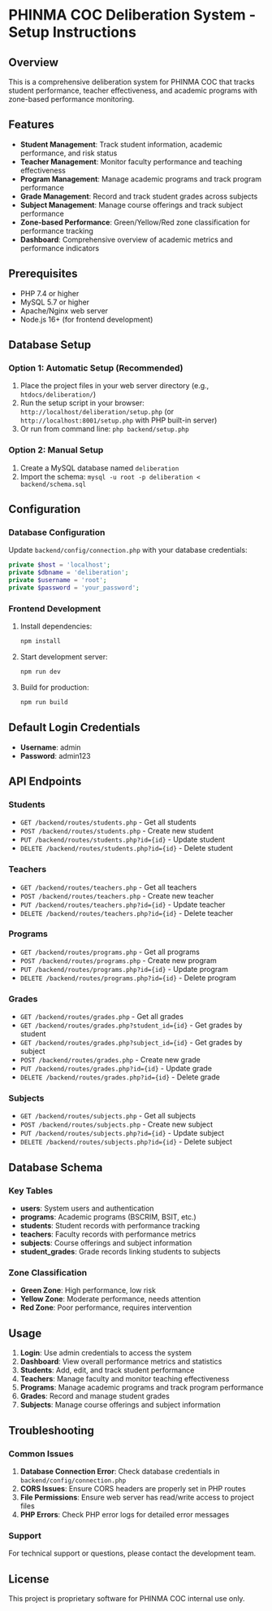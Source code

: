 # PHINMA COC Deliberation System - Setup Instructions

## Overview

This is a comprehensive deliberation system for PHINMA COC that tracks student performance, teacher effectiveness, and academic programs with zone-based performance monitoring.

## Features

- **Student Management**: Track student information, academic performance, and risk status
- **Teacher Management**: Monitor faculty performance and teaching effectiveness
- **Program Management**: Manage academic programs and track program performance
- **Grade Management**: Record and track student grades across subjects
- **Subject Management**: Manage course offerings and track subject performance
- **Zone-based Performance**: Green/Yellow/Red zone classification for performance tracking
- **Dashboard**: Comprehensive overview of academic metrics and performance indicators

## Prerequisites

- PHP 7.4 or higher
- MySQL 5.7 or higher
- Apache/Nginx web server
- Node.js 16+ (for frontend development)

## Database Setup

### Option 1: Automatic Setup (Recommended)

1. Place the project files in your web server directory (e.g., `htdocs/deliberation/`)
2. Run the setup script in your browser: `http://localhost/deliberation/setup.php` (or `http://localhost:8001/setup.php` with PHP built-in server)
3. Or run from command line: `php backend/setup.php`

### Option 2: Manual Setup

1. Create a MySQL database named `deliberation`
2. Import the schema: `mysql -u root -p deliberation < backend/schema.sql`

## Configuration

### Database Configuration

Update `backend/config/connection.php` with your database credentials:

```php
private $host = 'localhost';
private $dbname = 'deliberation';
private $username = 'root';
private $password = 'your_password';
```

### Frontend Development

1. Install dependencies:

   ```bash
   npm install
   ```

2. Start development server:

   ```bash
   npm run dev
   ```

3. Build for production:
   ```bash
   npm run build
   ```

## Default Login Credentials

- **Username**: admin
- **Password**: admin123

## API Endpoints

### Students

- `GET /backend/routes/students.php` - Get all students
- `POST /backend/routes/students.php` - Create new student
- `PUT /backend/routes/students.php?id={id}` - Update student
- `DELETE /backend/routes/students.php?id={id}` - Delete student

### Teachers

- `GET /backend/routes/teachers.php` - Get all teachers
- `POST /backend/routes/teachers.php` - Create new teacher
- `PUT /backend/routes/teachers.php?id={id}` - Update teacher
- `DELETE /backend/routes/teachers.php?id={id}` - Delete teacher

### Programs

- `GET /backend/routes/programs.php` - Get all programs
- `POST /backend/routes/programs.php` - Create new program
- `PUT /backend/routes/programs.php?id={id}` - Update program
- `DELETE /backend/routes/programs.php?id={id}` - Delete program

### Grades

- `GET /backend/routes/grades.php` - Get all grades
- `GET /backend/routes/grades.php?student_id={id}` - Get grades by student
- `GET /backend/routes/grades.php?subject_id={id}` - Get grades by subject
- `POST /backend/routes/grades.php` - Create new grade
- `PUT /backend/routes/grades.php?id={id}` - Update grade
- `DELETE /backend/routes/grades.php?id={id}` - Delete grade

### Subjects

- `GET /backend/routes/subjects.php` - Get all subjects
- `POST /backend/routes/subjects.php` - Create new subject
- `PUT /backend/routes/subjects.php?id={id}` - Update subject
- `DELETE /backend/routes/subjects.php?id={id}` - Delete subject

## Database Schema

### Key Tables

- **users**: System users and authentication
- **programs**: Academic programs (BSCRIM, BSIT, etc.)
- **students**: Student records with performance tracking
- **teachers**: Faculty records with performance metrics
- **subjects**: Course offerings and subject information
- **student_grades**: Grade records linking students to subjects

### Zone Classification

- **Green Zone**: High performance, low risk
- **Yellow Zone**: Moderate performance, needs attention
- **Red Zone**: Poor performance, requires intervention

## Usage

1. **Login**: Use admin credentials to access the system
2. **Dashboard**: View overall performance metrics and statistics
3. **Students**: Add, edit, and track student performance
4. **Teachers**: Manage faculty and monitor teaching effectiveness
5. **Programs**: Manage academic programs and track program performance
6. **Grades**: Record and manage student grades
7. **Subjects**: Manage course offerings and subject information

## Troubleshooting

### Common Issues

1. **Database Connection Error**: Check database credentials in `backend/config/connection.php`
2. **CORS Issues**: Ensure CORS headers are properly set in PHP routes
3. **File Permissions**: Ensure web server has read/write access to project files
4. **PHP Errors**: Check PHP error logs for detailed error messages

### Support

For technical support or questions, please contact the development team.

## License

This project is proprietary software for PHINMA COC internal use only.





